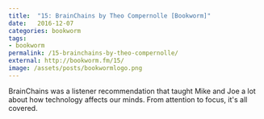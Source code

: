 ```yaml
---
title:  "15: BrainChains by Theo Compernolle [Bookworm]"
date:   2016-12-07
categories: bookworm
tags:
- bookworm
permalink: /15-brainchains-by-theo-compernolle/
external: http://bookworm.fm/15/
image: /assets/posts/bookwormlogo.png
---
```

BrainChains was a listener recommendation that taught Mike and Joe a lot about how technology affects our minds. From attention to focus, it's all covered.
<!--more-->